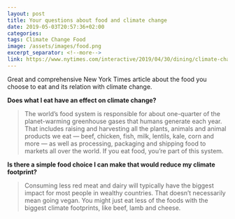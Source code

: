 ```yaml
---
layout: post
title: Your questions about food and climate change
date: 2019-05-03T20:57:36+02:00
categories:
tags: Climate Change Food
image: /assets/images/food.png
excerpt_separator: <!--more-->
link: https://www.nytimes.com/interactive/2019/04/30/dining/climate-change-food-eating-habits.html
---
```


Great and comprehensive New York Times article about the food you choose to eat
and its relation with climate change.

**Does what I eat have an effect on climate change?**

> The world’s food system is responsible for about one-quarter of the planet-warming greenhouse gases that humans generate each year. That includes raising and harvesting all the plants, animals and animal products we eat — beef, chicken, fish, milk, lentils, kale, corn and more — as well as processing, packaging and shipping food to markets all over the world. If you eat food, you’re part of this system.

**Is there a simple food choice I can make that would reduce my climate footprint?**

> Consuming less red meat and dairy will typically have the biggest impact for most people in wealthy countries. That doesn’t necessarily mean going vegan. You might just eat less of the foods with the biggest climate footprints, like beef, lamb and cheese.
